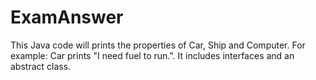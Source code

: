 # ExamAnswer
This Java code will prints the properties of Car, Ship and Computer. For example: Car prints "I need fuel to run.".  It includes interfaces and an abstract class.

